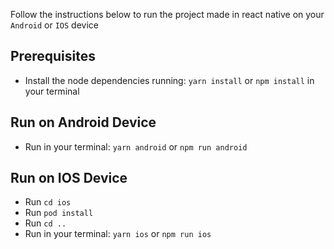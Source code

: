 Follow the instructions below to run the project made in react native on your `Android` or `IOS` device

## Prerequisites

- Install the node dependencies running: `yarn install` or `npm install` in your terminal

## Run on Android Device

- Run in your terminal: `yarn android` or `npm run android`

## Run on IOS Device

- Run `cd ios`
- Run `pod install`
- Run `cd ..`
- Run in your terminal: `yarn ios` or `npm run ios`
